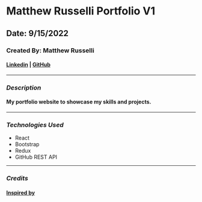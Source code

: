 # Matthew Russelli Portfolio V1

## Date: 9/15/2022

### Created By: Matthew Russelli

#### [Linkedin](https://www.linkedin.com/in/matthewrusselli/) | [GitHub](https://github.com/MattRusselli)

---

### **_Description_**

#### My portfolio website to showcase my skills and projects.

---

### **_Technologies Used_**

- React
- Bootstrap
- Redux
- GitHub REST API

---

### **_Credits_**
#### [Inspired by](https://mshuber1981.github.io/github-react-portfolio-template/#/)